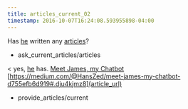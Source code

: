 ```yaml
---
title: articles_current_02
timestamp: 2016-10-07T16:24:08.593955898-04:00
---
```


Has [he](owner) written any [articles](articles)?
* ask_current_articles/articles

< yes, [he](owner) has. [Meet James, my Chatbot](title) [https://medium.com/@HansZed/meet-james-my-chatbot-d755efb6d919#.dju4kjmz8](article_url)
* provide_articles/current

